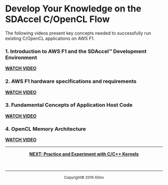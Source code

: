 # Develop Your Knowledge on the SDAccel C/OpenCL Flow

The following videos present key concepts needed to successfully run existing C/OpenCL applications on AWS F1.

### 1. Introduction to AWS F1 and the SDAccel&trade; Development Environment
[**WATCH VIDEO**](https://www.xilinx.com/video/software/developing-on-aws-f1-with-sdaccel-and-rtl-kernels-part1.html)

### 2. AWS F1 hardware specifications and requirements
[**WATCH VIDEO**](https://www.xilinx.com/video/software/developing-on-aws-f1-with-sdaccel-and-rtl-kernels-part2.html)

### 3. Fundamental Concepts of Application Host Code
[**WATCH VIDEO**](https://www.xilinx.com/video/hardware/concepts-of-application-host-code.html)

### 4. OpenCL Memory Architecture
[**WATCH VIDEO**](https://www.xilinx.com/video/hardware/opencl-memory-architecture.html)

<hr/>
<p align="center"><b>
<a href="STEP4.md">NEXT: Practice and Experiment with C/C++ Kernels</a>
</b></p>
<br>
<hr/>
<p align="center"><sup>Copyright&copy; 2019 Xilinx</sup></p>
